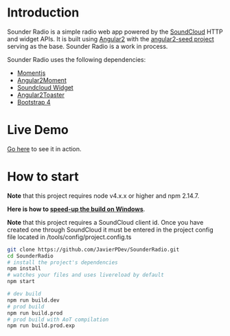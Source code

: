 # Introduction

Sounder Radio is a simple radio web app powered by the [SoundCloud](http://soundcloud.com) HTTP and widget APIs. It is built using [Angular2](http://angular.io) with the [angular2-seed project](https://github.com/mgechev/angular2-seed) serving as the base. Sounder Radio is a work in process.

Sounder Radio uses the following dependencies:

- [Momentjs](http://momentjs.com)
- [Angular2Moment](https://github.com/urish/angular2-moment)
- [Soundcloud Widget](https://github.com/crookedneighbor/soundcloud-widget)
- [Angular2Toaster](https://github.com/stabzs/Angular2-Toaster)
- [Bootstrap 4](http://v4-alpha.getbootstrap.com)

# Live Demo

[Go here](http://sounderradio.com) to see it in action.

# How to start

**Note** that this project requires node v4.x.x or higher and npm 2.14.7.

**Here is how to [speed-up the build on Windows](https://github.com/mgechev/angular2-seed/wiki/Speed-up-the-build-on-Windows)**.

**Note** that this project requires a SoundCloud client id. Once you have created one through SoundCloud it must be entered in the project config file located in /tools/config/project.config.ts


```bash
git clone https://github.com/JavierPDev/SounderRadio.git
cd SounderRadio
# install the project's dependencies
npm install
# watches your files and uses livereload by default
npm start

# dev build
npm run build.dev
# prod build
npm run build.prod
# prod build with AoT compilation
npm run build.prod.exp

